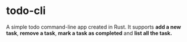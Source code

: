 # todo-cli

A simple todo command-line app created in Rust. It supports **add a new task**, **remove a task**, **mark a task as completed** and **list all the task.**

